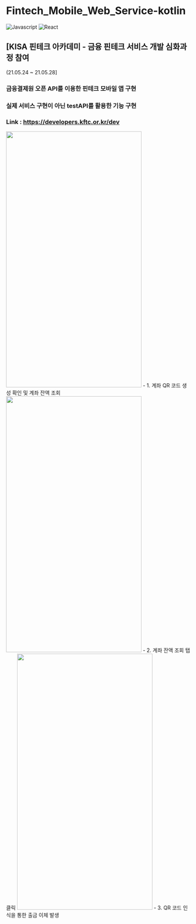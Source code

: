 # Fintech_Mobile_Web_Service-kotlin
![Javascript](https://img.shields.io/badge/-JavaScript-#F7DF1E?style-flat-square&logo=JavaScript&logoColor=white)
![React](https://img.shields.io/badge/-React-##61DAFB?style-flat-square&logo=React&logoColor=white)

## [KISA 핀테크 아카데미 - 금융 핀테크 서비스 개발 심화과정 참여
(21.05.24 ~ 21.05.28]
### 금융결제원 오픈 API를 이용한 핀테크 모바일 앱 구현
### 실제 서비스 구현이 아닌 testAPI를 활용한 기능 구현
### Link : https://developers.kftc.or.kr/dev


<img src="https://user-images.githubusercontent.com/67156494/121189361-fffe9c00-c8a4-11eb-9caf-e9fc83d4511d.png"  width="370" height="700">
- 1. 계좌 QR 코드 생성 확인 및 계좌 잔액 조회


<img src="https://user-images.githubusercontent.com/67156494/121189400-09880400-c8a5-11eb-8e9d-ef735073f640.png"  width="370" height="700">
- 2. 계좌 잔액 조회 탭 클릭


<img src="https://user-images.githubusercontent.com/67156494/121189388-05f47d00-c8a5-11eb-8dab-56ae8e4168c5.png"  width="370" height="700">
- 3. QR 코드 인식을 통한 출금 이체 발생
